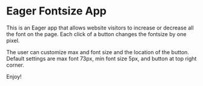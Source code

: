 # Eager Fontsize App

This is an Eager app that allows website visitors to increase or decrease all the font on the page. Each click of a button changes the fontsize by one pixel. 

The user can customize max and font size and the location of the button. Default settings are max font 73px, min font size 5px, and button at top right corner. 

Enjoy!

